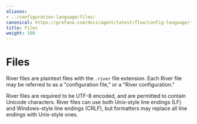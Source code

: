 ```yaml
---
aliases:
- ../configuration-language/files/
canonical: https://grafana.com/docs/agent/latest/flow/config-language/files/
title: Files
weight: 100
---
```


# Files
River files are plaintext files with the `.river` file extension. Each River
file may be referred to as a "configuration file," or a "River configuration."

River files are required to be UTF-8 encoded, and are permitted to contain
Unicode characters. River files can use both Unix-style line endings (LF) and
Windows-style line endings (CRLF), but formatters may replace all line endings
with Unix-style ones.
